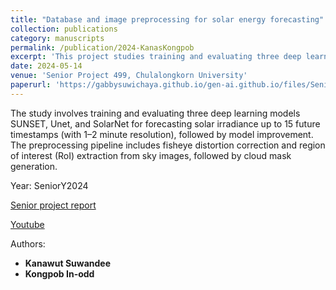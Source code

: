 ```yaml
---
title: "Database and image preprocessing for solar energy forecasting"
collection: publications
category: manuscripts
permalink: /publication/2024-KanasKongpob
excerpt: 'This project studies training and evaluating three deep learning models SUNSET, Unet, and SolarNet for forecasting solar irradiance on SIRTA, SKIPPD, and CUEE datasets.'
date: 2024-05-14
venue: 'Senior Project 499, Chulalongkorn University' 
paperurl: 'https://gabbysuwichaya.github.io/gen-ai.github.io/files/SeniorProjects/2024KanawutKongpob/499.pdf'
---
```


The study involves training and evaluating three deep learning models SUNSET, Unet, and SolarNet for forecasting solar irradiance up to 15 future timestamps (with 1–2 minute resolution), followed by model improvement. The preprocessing pipeline includes fisheye distortion correction and region of interest (RoI) extraction from sky images, followed by cloud mask generation.

Year: SeniorY2024

[Senior project report](https://gabbysuwichaya.github.io/gen-ai.github.io/files/SeniorProjects/2024KanawutKongpob/499.pdf)  

[Youtube](https://www.youtube.com/watch?v=LUjvYY8J1-w&t=1199s)
  

Authors: 
- **Kanawut Suwandee**
- **Kongpob In-odd**
